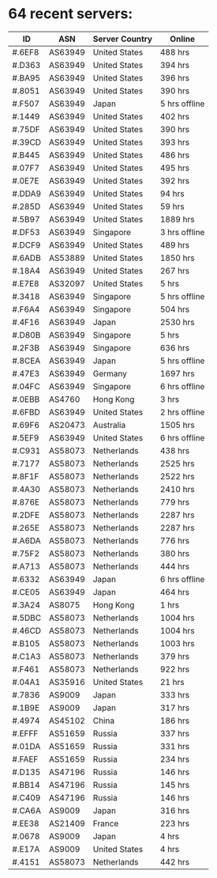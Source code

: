 # 64 recent servers:

| ID | ASN | Server Country | Online |
| ------ | ------ | ------ | ------ |
| #.6EF8 | AS63949 | United States | 488 hrs |
| #.D363 | AS63949 | United States | 394 hrs |
| #.BA95 | AS63949 | United States | 396 hrs |
| #.8051 | AS63949 | United States | 390 hrs |
| #.F507 | AS63949 | Japan | 5 hrs offline |
| #.1449 | AS63949 | United States | 402 hrs |
| #.75DF | AS63949 | United States | 390 hrs |
| #.39CD | AS63949 | United States | 393 hrs |
| #.B445 | AS63949 | United States | 486 hrs |
| #.07F7 | AS63949 | United States | 495 hrs |
| #.0E7E | AS63949 | United States | 392 hrs |
| #.DDA9 | AS63949 | United States | 94 hrs |
| #.285D | AS63949 | United States | 59 hrs |
| #.5B97 | AS63949 | United States | 1889 hrs |
| #.DF53 | AS63949 | Singapore | 3 hrs offline |
| #.DCF9 | AS63949 | United States | 489 hrs |
| #.6ADB | AS53889 | United States | 1850 hrs |
| #.18A4 | AS63949 | United States | 267 hrs |
| #.E7E8 | AS32097 | United States | 5 hrs |
| #.3418 | AS63949 | Singapore | 5 hrs offline |
| #.F6A4 | AS63949 | Singapore | 504 hrs |
| #.4F16 | AS63949 | Japan | 2530 hrs |
| #.D80B | AS63949 | Singapore | 5 hrs |
| #.2F3B | AS63949 | Singapore | 636 hrs |
| #.8CEA | AS63949 | Japan | 5 hrs offline |
| #.47E3 | AS63949 | Germany | 1697 hrs |
| #.04FC | AS63949 | Singapore | 6 hrs offline |
| #.0EBB | AS4760 | Hong Kong | 3 hrs |
| #.6FBD | AS63949 | United States | 2 hrs offline |
| #.69F6 | AS20473 | Australia | 1505 hrs |
| #.5EF9 | AS63949 | United States | 6 hrs offline |
| #.C931 | AS58073 | Netherlands | 438 hrs |
| #.7177 | AS58073 | Netherlands | 2525 hrs |
| #.8F1F | AS58073 | Netherlands | 2522 hrs |
| #.4A30 | AS58073 | Netherlands | 2410 hrs |
| #.876E | AS58073 | Netherlands | 779 hrs |
| #.2DFE | AS58073 | Netherlands | 2287 hrs |
| #.265E | AS58073 | Netherlands | 2287 hrs |
| #.A6DA | AS58073 | Netherlands | 776 hrs |
| #.75F2 | AS58073 | Netherlands | 380 hrs |
| #.A713 | AS58073 | Netherlands | 444 hrs |
| #.6332 | AS63949 | Japan | 6 hrs offline |
| #.CE05 | AS63949 | Japan | 464 hrs |
| #.3A24 | AS8075 | Hong Kong | 1 hrs |
| #.5DBC | AS58073 | Netherlands | 1004 hrs |
| #.46CD | AS58073 | Netherlands | 1004 hrs |
| #.B105 | AS58073 | Netherlands | 1003 hrs |
| #.C1A3 | AS58073 | Netherlands | 379 hrs |
| #.F461 | AS58073 | Netherlands | 922 hrs |
| #.04A1 | AS35916 | United States | 21 hrs |
| #.7836 | AS9009 | Japan | 333 hrs |
| #.1B9E | AS9009 | Japan | 317 hrs |
| #.4974 | AS45102 | China | 186 hrs |
| #.EFFF | AS51659 | Russia | 337 hrs |
| #.01DA | AS51659 | Russia | 331 hrs |
| #.FAEF | AS51659 | Russia | 234 hrs |
| #.D135 | AS47196 | Russia | 146 hrs |
| #.BB14 | AS47196 | Russia | 145 hrs |
| #.C409 | AS47196 | Russia | 146 hrs |
| #.CA6A | AS9009 | Japan | 316 hrs |
| #.EE38 | AS21409 | France | 223 hrs |
| #.0678 | AS9009 | Japan | 4 hrs |
| #.E17A | AS9009 | United States | 4 hrs |
| #.4151 | AS58073 | Netherlands | 442 hrs |

